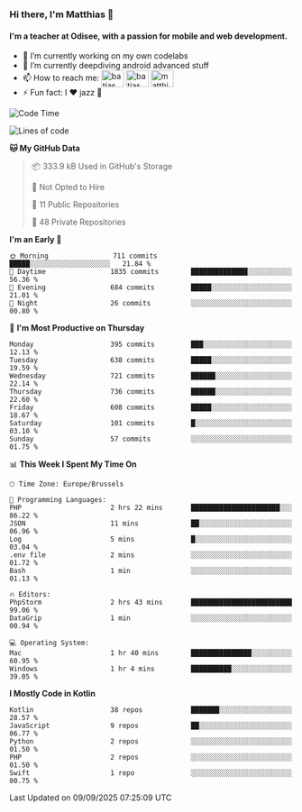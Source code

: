 ### Hi there, I'm Matthias 👋

#### I'm a teacher at Odisee, with a passion for mobile and web development.

- 🔭 I’m currently working on my own codelabs
- 🌱 I’m currently deepdiving android advanced stuff
- 📫 How to reach me: <a href="https://dev.to/batjas" target="_blank"><img align="center" src="https://raw.githubusercontent.com/rahuldkjain/github-profile-readme-generator/master/src/images/icons/Social/devto.svg" alt="batjas" height="30" width="40" /></a>
<a href="https://twitter.com/batjas" target="_blank"><img align="center" src="https://raw.githubusercontent.com/rahuldkjain/github-profile-readme-generator/master/src/images/icons/Social/twitter.svg" alt="batjas" height="30" width="40" /></a>
<a href="https://linkedin.com/in/matthiasdruwé" target="_blank"><img align="center" src="https://raw.githubusercontent.com/rahuldkjain/github-profile-readme-generator/master/src/images/icons/Social/linked-in-alt.svg" alt="matthiasdruwé" height="30" width="40" /></a>
- ⚡ Fun fact: I ❤ jazz 🎷


<!--START_SECTION:waka-->
![Code Time](http://img.shields.io/badge/Code%20Time-1%2C471%20hrs%2056%20mins-blue)

![Lines of code](https://img.shields.io/badge/From%20Hello%20World%20I%27ve%20Written-8.1%20million%20lines%20of%20code-blue)

**🐱 My GitHub Data** 

> 📦 333.9 kB Used in GitHub's Storage 
 > 
> 🚫 Not Opted to Hire
 > 
> 📜 11 Public Repositories 
 > 
> 🔑 48 Private Repositories 
 > 
**I'm an Early 🐤** 

```text
🌞 Morning                711 commits         █████░░░░░░░░░░░░░░░░░░░░   21.84 % 
🌆 Daytime                1835 commits        ██████████████░░░░░░░░░░░   56.36 % 
🌃 Evening                684 commits         █████░░░░░░░░░░░░░░░░░░░░   21.01 % 
🌙 Night                  26 commits          ░░░░░░░░░░░░░░░░░░░░░░░░░   00.80 % 
```
📅 **I'm Most Productive on Thursday** 

```text
Monday                   395 commits         ███░░░░░░░░░░░░░░░░░░░░░░   12.13 % 
Tuesday                  638 commits         █████░░░░░░░░░░░░░░░░░░░░   19.59 % 
Wednesday                721 commits         ██████░░░░░░░░░░░░░░░░░░░   22.14 % 
Thursday                 736 commits         ██████░░░░░░░░░░░░░░░░░░░   22.60 % 
Friday                   608 commits         █████░░░░░░░░░░░░░░░░░░░░   18.67 % 
Saturday                 101 commits         █░░░░░░░░░░░░░░░░░░░░░░░░   03.10 % 
Sunday                   57 commits          ░░░░░░░░░░░░░░░░░░░░░░░░░   01.75 % 
```


📊 **This Week I Spent My Time On** 

```text
🕑︎ Time Zone: Europe/Brussels

💬 Programming Languages: 
PHP                      2 hrs 22 mins       ██████████████████████░░░   86.22 % 
JSON                     11 mins             ██░░░░░░░░░░░░░░░░░░░░░░░   06.96 % 
Log                      5 mins              █░░░░░░░░░░░░░░░░░░░░░░░░   03.04 % 
.env file                2 mins              ░░░░░░░░░░░░░░░░░░░░░░░░░   01.72 % 
Bash                     1 min               ░░░░░░░░░░░░░░░░░░░░░░░░░   01.13 % 

🔥 Editors: 
PhpStorm                 2 hrs 43 mins       █████████████████████████   99.06 % 
DataGrip                 1 min               ░░░░░░░░░░░░░░░░░░░░░░░░░   00.94 % 

💻 Operating System: 
Mac                      1 hr 40 mins        ███████████████░░░░░░░░░░   60.95 % 
Windows                  1 hr 4 mins         ██████████░░░░░░░░░░░░░░░   39.05 % 
```

**I Mostly Code in Kotlin** 

```text
Kotlin                   38 repos            ███████░░░░░░░░░░░░░░░░░░   28.57 % 
JavaScript               9 repos             ██░░░░░░░░░░░░░░░░░░░░░░░   06.77 % 
Python                   2 repos             ░░░░░░░░░░░░░░░░░░░░░░░░░   01.50 % 
PHP                      2 repos             ░░░░░░░░░░░░░░░░░░░░░░░░░   01.50 % 
Swift                    1 repo              ░░░░░░░░░░░░░░░░░░░░░░░░░   00.75 % 
```




 Last Updated on 09/09/2025 07:25:09 UTC
<!--END_SECTION:waka-->
